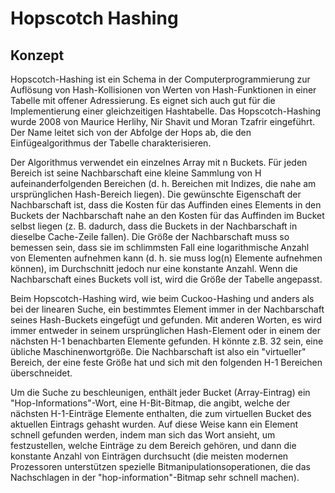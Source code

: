# Hopscotch Hashing

## Konzept

Hopscotch-Hashing ist ein Schema in der Computerprogrammierung zur Auflösung von Hash-Kollisionen von Werten von Hash-Funktionen in einer Tabelle mit offener Adressierung. Es eignet sich auch gut für die Implementierung einer gleichzeitigen Hashtabelle. Das Hopscotch-Hashing wurde 2008 von Maurice Herlihy, Nir Shavit und Moran Tzafrir eingeführt. Der Name leitet sich von der Abfolge der Hops ab, die den Einfügealgorithmus der Tabelle charakterisieren.

Der Algorithmus verwendet ein einzelnes Array mit n Buckets. Für jeden Bereich ist seine Nachbarschaft eine kleine Sammlung von H aufeinanderfolgenden Bereichen (d. h. Bereichen mit Indizes, die nahe am ursprünglichen Hash-Bereich liegen). Die gewünschte Eigenschaft der Nachbarschaft ist, dass die Kosten für das Auffinden eines Elements in den Buckets der Nachbarschaft nahe an den Kosten für das Auffinden im Bucket selbst liegen (z. B. dadurch, dass die Buckets in der Nachbarschaft in dieselbe Cache-Zeile fallen). Die Größe der Nachbarschaft muss so bemessen sein, dass sie im schlimmsten Fall eine logarithmische Anzahl von Elementen aufnehmen kann (d. h. sie muss log(n) Elemente aufnehmen können), im Durchschnitt jedoch nur eine konstante Anzahl. Wenn die Nachbarschaft eines Buckets voll ist, wird die Größe der Tabelle angepasst.

Beim Hopscotch-Hashing wird, wie beim Cuckoo-Hashing und anders als bei der linearen Suche, ein bestimmtes Element immer in der Nachbarschaft seines Hash-Buckets eingefügt und gefunden. Mit anderen Worten, es wird immer entweder in seinem ursprünglichen Hash-Element oder in einem der nächsten H-1 benachbarten Elemente gefunden. H könnte z.B. 32 sein, eine übliche Maschinenwortgröße. Die Nachbarschaft ist also ein "virtueller" Bereich, der eine feste Größe hat und sich mit den folgenden H-1 Bereichen überschneidet.

Um die Suche zu beschleunigen, enthält jeder Bucket (Array-Eintrag) ein "Hop-Informations"-Wort, eine H-Bit-Bitmap, die angibt, welche der nächsten H-1-Einträge Elemente enthalten, die zum virtuellen Bucket des aktuellen Eintrags gehasht wurden. Auf diese Weise kann ein Element schnell gefunden werden, indem man sich das Wort ansieht, um festzustellen, welche Einträge zu dem Bereich gehören, und dann die konstante Anzahl von Einträgen durchsucht (die meisten modernen Prozessoren unterstützen spezielle Bitmanipulationsoperationen, die das Nachschlagen in der "hop-information"-Bitmap sehr schnell machen).
